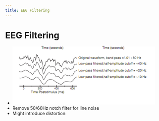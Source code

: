```yaml
---
title: EEG Filtering
---
```


# EEG Filtering
- ![im](assets/Pasted%20Image%2020220502153920.png)
- Remove 50/60Hz notch filter for line noise
- Might introduce distortion




















































